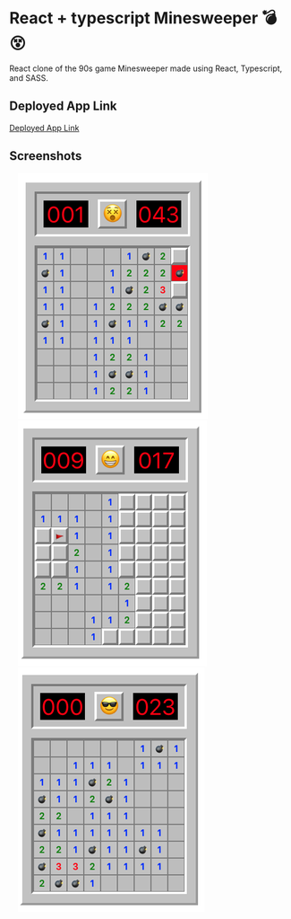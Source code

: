# React + typescript Minesweeper 💣 😵

React clone of the 90s game Minesweeper made using React, Typescript, and SASS.

## Deployed App Link

[Deployed App Link](https://minesweeper90slove.netlify.app/)

## Screenshots

<img src="minesweeper.png" alt="minesweeper" style="margin-left: 15px;" />

<img src="minesweeper2.png" alt="minesweeper" style="margin-left: 15px;" />

<img src="minesweeper3.png" alt="minesweeper" style="margin-left: 15px;" />
